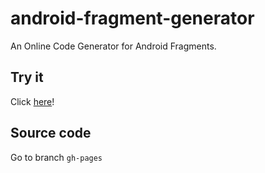 android-fragment-generator
==========================

An Online Code Generator for Android Fragments.

Try it
------
Click [here](http://www.andreamaglie.com/android-fragment-generator)!

Source code
-----------
Go to branch `gh-pages`
